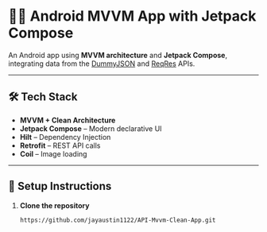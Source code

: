 # 🧑‍💻 Android MVVM App with Jetpack Compose

An Android app using **MVVM architecture** and **Jetpack Compose**, integrating data from the [DummyJSON](https://dummyjson.com) and [ReqRes](https://reqres.in) APIs.

---

## 🛠 Tech Stack

- **MVVM + Clean Architecture**
- **Jetpack Compose** – Modern declarative UI
- **Hilt** – Dependency Injection
- **Retrofit** – REST API calls
- **Coil** – Image loading

---

## 🚀 Setup Instructions

1. **Clone the repository**
   ```bash
   https://github.com/jayaustin1122/API-Mvvm-Clean-App.git
